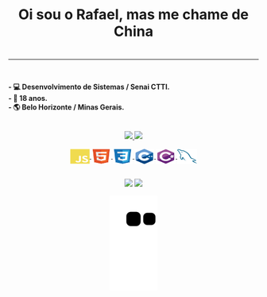 <h1 align="center"> Oi sou o Rafael, mas me chame de China <h1/>
<hr>
<h4>
<br>
- 💻 Desenvolvimento de Sistemas / Senai CTTI.
<br>
- 💬 18 anos.
<br>
- 🌎 Belo Horizonte / Minas Gerais.

<div>
</div>
 <br>
<div  align="center"> 
  <div style="display: inline_block"><br>
  
  <div align="center">
  <a href="https://github.com/Rafael-China">
  <img height="160em" src="https://github-readme-stats.vercel.app/api?username=Rafael-China&show_icons=true&theme=tokyonight&include_all_commits=true&count_private=true"/>
  <img height="160em" src="https://github-readme-stats.vercel.app/api/top-langs/?username=Rafael-China&layout=compact&langs_count=7&theme=tokyonight"/>
</div>

<div style="display: inline_block"><br>
  <img align="center" alt="Js" height="30" width="40" src="https://raw.githubusercontent.com/devicons/devicon/master/icons/javascript/javascript-plain.svg">
  <img align="center" alt="HTML" height="30" width="40" src="https://raw.githubusercontent.com/devicons/devicon/master/icons/html5/html5-original.svg">
  <img align="center" alt="CSS" height="30" width="40" src="https://raw.githubusercontent.com/devicons/devicon/master/icons/css3/css3-original.svg">
  <img align="center" alt="Cplusplus" height="30" width="40" src="https://raw.githubusercontent.com/devicons/devicon/master/icons/cplusplus/cplusplus-original.svg">
  <img align="center" alt="Csharp" height="30" width="40" src="https://raw.githubusercontent.com/devicons/devicon/master/icons/csharp/csharp-original.svg">
  <img align="center" alt="MySQL" height="30" width="40" src="https://raw.githubusercontent.com/devicons/devicon/master/icons/mysql/mysql-original.svg">
 </div>
    
##

</div>
  <a href="https://www.instagram.com/ralf_china/" target="_blank"><img src="https://img.shields.io/badge/-Instagram-%23E4405F?style=for-the-badge&logo=instagram&logoColor=white" target="_blank"></a>
  <a href="https://www.linkedin.com/in/rafael-nogueira-49382b221//" target="_blank"><img src="https://img.shields.io/badge/-LinkedIn-%230077B5?style=for-the-badge&logo=linkedin&logoColor=white" target="_blank"></a> 
 
   ![Snake animation](https://github.com/Rafael-China/Rafael-China/blob/output/github-contribution-grid-snake.svg)
 
</div>
<h3/>
